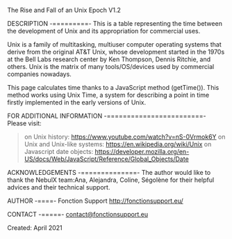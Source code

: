 
The Rise and Fall of an Unix Epoch V1.2



DESCRIPTION
-=========-
This is a table representing the time between the development of Unix and its appropriation for commercial uses. 

Unix is a family of multitasking, multiuser computer operating systems that derive from the original AT&T Unix, whose development started in the 1970s at the Bell Labs research center by Ken Thompson, Dennis Ritchie, and others. Unix is the matrix of many tools/OS/devices used by commercial companies nowadays.

This page calculates time thanks to a JavaScript method (getTime()). This method works using Unix Time, a system for describing a point in time firstly implemented in the early versions of Unix.

FOR ADDITIONAL INFORMATION
-========================-
Please visit: 
> on Unix history: https://www.youtube.com/watch?v=nS-0Vrmok6Y 
> on Unix and Unix-like systems: https://en.wikipedia.org/wiki/Unix 
> on Javascript date objects: https://developer.mozilla.org/en-US/docs/Web/JavaScript/Reference/Global_Objects/Date 

ACKNOWLEDGEMENTS 
-==============-
The author would like to thank the NebulX team:Ana, Alejandra, Coline, Ségolène for their helpful advices and their technical support.

AUTHOR
-====-
Fonction Support
http://fonctionsupport.eu/

CONTACT
-=====-
contact@fonctionsupport.eu

Created: April 2021


